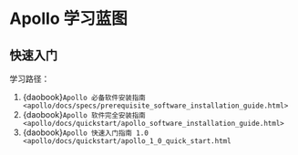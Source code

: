 # Apollo 学习蓝图

## 快速入门

学习路径：

1. {daobook}`Apollo 必备软件安装指南 <apollo/docs/specs/prerequisite_software_installation_guide.html>`
2. {daobook}`Apollo 软件完全安装指南 <apollo/docs/quickstart/apollo_software_installation_guide.html>`
3. {daobook}`Apollo 快速入门指南 1.0 <apollo/docs/quickstart/apollo_1_0_quick_start.html`